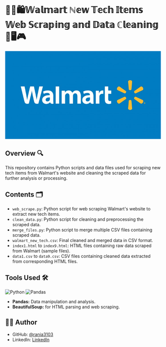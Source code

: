 # 🛒🔆🛍️𝕎𝕒𝕝𝕞𝕒𝕣𝕥 ℕ𝕖𝕨 𝕋𝕖𝕔𝕙 𝕀𝕥𝕖𝕞𝕤 𝕎𝕖𝕓 𝕊𝕔𝕣𝕒𝕡𝕚𝕟𝕘 𝕒𝕟𝕕 𝔻𝕒𝕥𝕒 ℂ𝕝𝕖𝕒𝕟𝕚𝕟𝕘 📱🖥️🎮

<img src="WalmartLogo.jpg">

## Overview 🔍

This repository contains Python scripts and data files used for scraping new tech items from Walmart's website and cleaning the scraped data for further analysis or processing.

## Contents 🗂️

- `web_scrape.py`: Python script for web scraping Walmart's website to extract new tech items.
- `clean_data.py`: Python script for cleaning and preprocessing the scraped data.
- `merge_files.py`: Python script to merge multiple CSV files containing scraped data.
- `walmart_new_tech.csv`: Final cleaned and merged data in CSV format.
- `index1.html` to `index9.html`: HTML files containing raw data scraped from Walmart (sample files).
- `data1.csv` to `data9.csv`: CSV files containing cleaned data extracted from corresponding HTML files.

## Tools Used 🛠️
<p>  
  <img alt="Python" src="https://img.shields.io/badge/python-306998.svg?style=for-the-badge&logo=python&logoColor=white"/>
  <img alt="Pandas" src="https://img.shields.io/badge/pandas-%23150458.svg?style=for-the-badge&logo=pandas&logoColor=white"/>
  
</p>

- **Pandas:** Data manipulation and analysis.
- **BeautifulSoup:** for HTML parsing and web scraping.
  
## 👩‍💻 Author

- GitHub: [@rania3103](https://github.com/rania3103)
- LinkedIn: [LinkedIn](https://linkedin.com/in/rania-abassi-24105a249)
